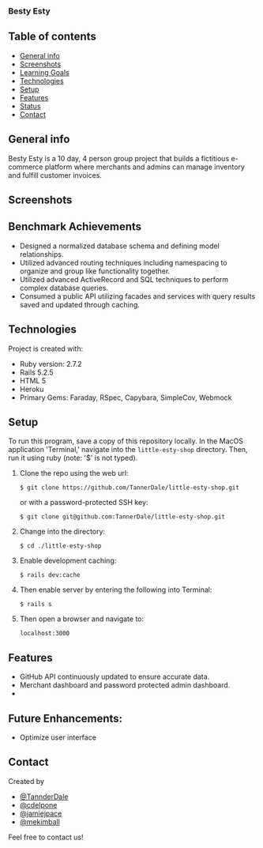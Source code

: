 ###  Besty Esty
## Table of contents
* [General info](#general-info)
* [Screenshots](#screenshots)
* [Learning Goals](#learning-goals)
* [Technologies](#technologies)
* [Setup](#setup)
* [Features](#features)
* [Status](#status)
* [Contact](#contact)

## General info
Besty Esty is a 10 day, 4 person group project that builds a fictitious e-commerce platform where merchants and admins can manage inventory and fulfill customer invoices.
## Screenshots

## Benchmark Achievements
* Designed a normalized database schema and defining model relationships.
* Utilized advanced routing techniques including namespacing to organize and group like functionality together.
* Utilized advanced ActiveRecord and SQL techniques to perform complex database queries.
* Consumed a public API utilizing facades and services with query results saved and updated through caching.

## Technologies
Project is created with:
* Ruby version: 2.7.2
* Rails 5.2.5
* HTML 5
* Heroku
* Primary Gems: Faraday, RSpec, Capybara, SimpleCov, Webmock

## Setup
To run this program, save a copy of this repository locally. In the MacOS
application 'Terminal,' navigate into the `little-esty-shop` directory.
Then, run it using ruby (note: '$' is not typed).
1. Clone the repo using the web url:
   ```
   $ git clone https://github.com/TannerDale/little-esty-shop.git
   ```
   or with a password-protected SSH key:
   ```
   $ git clone git@github.com:TannerDale/little-esty-shop.git
   ```
2. Change into the directory:
   ```
   $ cd ./little-esty-shop
   ```
3. Enable development caching:
   ```
   $ rails dev:cache
   ```
4. Then enable server by entering the following into Terminal:
   ```
   $ rails s
   ```
5. Then open a browser and navigate to:
   ```
   localhost:3000
   ```

## Features
* GitHub API continuously updated to ensure accurate data.
* Merchant dashboard and password protected admin dashboard.
*

## Future Enhancements:
* Optimize user interface

## Contact
Created by
* [@TannderDale](https://github.com/TannerDale)
* [@cdelpone](https://github.com/cdelpone)
* [@jamiejpace](https://github.com/jamiejpace)
* [@mekimball](https://github.com/matthewjholmes)

Feel free to contact us!
